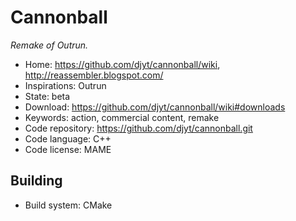 # Cannonball

_Remake of Outrun._

- Home: https://github.com/djyt/cannonball/wiki, http://reassembler.blogspot.com/
- Inspirations: Outrun
- State: beta
- Download: https://github.com/djyt/cannonball/wiki#downloads
- Keywords: action, commercial content, remake
- Code repository: https://github.com/djyt/cannonball.git
- Code language: C++
- Code license: MAME

## Building

- Build system: CMake
